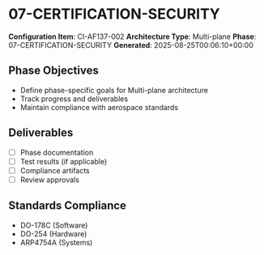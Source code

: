 # 07-CERTIFICATION-SECURITY

**Configuration Item**: CI-AF137-002
**Architecture Type**: Multi-plane
**Phase**: 07-CERTIFICATION-SECURITY
**Generated**: 2025-08-25T00:06:10+00:00

## Phase Objectives
- Define phase-specific goals for Multi-plane architecture
- Track progress and deliverables
- Maintain compliance with aerospace standards

## Deliverables
- [ ] Phase documentation
- [ ] Test results (if applicable)
- [ ] Compliance artifacts
- [ ] Review approvals

## Standards Compliance
- DO-178C (Software)
- DO-254 (Hardware)
- ARP4754A (Systems)
